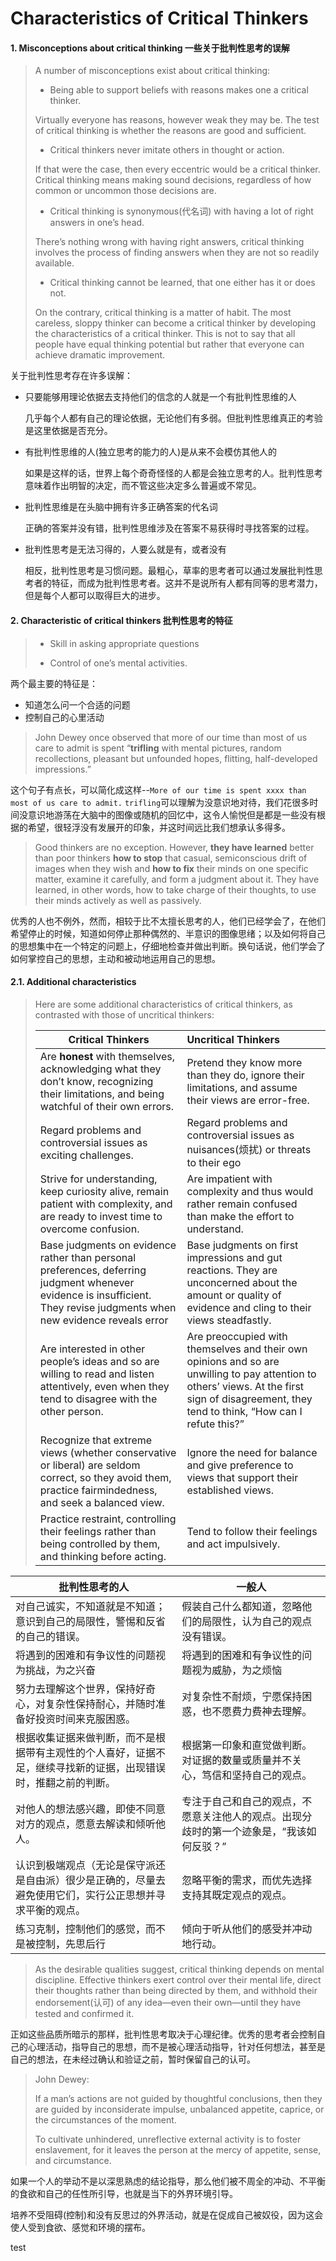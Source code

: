 # Characteristics of Critical Thinkers

#### 1. Misconceptions about critical thinking 一些关于批判性思考的误解

>A number of misconceptions exist about critical thinking:
>
>* Being able to support beliefs with reasons makes one a critical thinker. 
>
>  Virtually everyone has reasons, however weak they may be. The test of critical thinking is whether the reasons are good and sufficient.
>
>* Critical thinkers never imitate others in thought or action.
>
>  If that were the case, then every eccentric would be a critical thinker. Critical thinking means making sound decisions, regardless of how common or uncommon those decisions are.
>
>* Critical thinking is synonymous(代名词) with having a lot of right answers in one’s head.
>
>  There’s nothing wrong with having right answers, critical thinking involves the process of finding answers when they are not so readily available.
>
>* Critical thinking cannot be learned, that one either has it or does not.
>
>  On the contrary, critical thinking is a matter of habit. The most careless, sloppy thinker can become a critical thinker by developing the characteristics of a critical thinker. This is not to say that all people have equal thinking potential but rather that everyone can achieve dramatic improvement.
>

关于批判性思考存在许多误解：

* 只要能够用理论依据去支持他们的信念的人就是一个有批判性思维的人

  几乎每个人都有自己的理论依据，无论他们有多弱。但批判性思维真正的考验是这里依据是否充分。

* 有批判性思维的人(独立思考的能力的人)是从来不会模仿其他人的

  如果是这样的话，世界上每个奇奇怪怪的人都是会独立思考的人。批判性思考意味着作出明智的决定，而不管这些决定多么普遍或不常见。

* 批判性思维是在头脑中拥有许多正确答案的代名词

  正确的答案并没有错，批判性思维涉及在答案不易获得时寻找答案的过程。

* 批判性思考是无法习得的，人要么就是有，或者没有

  相反，批判性思考是习惯问题。最粗心，草率的思考者可以通过发展批判性思考者的特征，而成为批判性思考者。这并不是说所有人都有同等的思考潜力，但是每个人都可以取得巨大的进步。



#### 2. Characteristic of critical thinkers 批判性思考的特征

> * Skill in asking appropriate questions 
>
> * Control of one’s mental activities.

两个最主要的特征是：

* 知道怎么问一个合适的问题
* 控制自己的心里活动

>John Dewey once observed that more of our time than most of us care to admit is spent “**trifling** with mental pictures, random recollections, pleasant but unfounded hopes, flitting, half-developed impressions.”

这个句子有点长，可以简化成这样--`More of our time is spent xxxx than most of us care to admit.` `trifling`可以理解为没意识地对待，我们花很多时间没意识地游荡在大脑中的图像或随机的回忆中，这令人愉悦但是都是一些没有根据的希望，很轻浮没有发展开的印象，并这时间远比我们想承认多得多。

> Good thinkers are no exception. However, **they have learned** better than poor thinkers **how to stop** that casual, semiconscious drift of images when they wish and **how to fix** their minds on one specific matter, examine it carefully, and form a judgment about it. They have learned, in other words, how to take charge of their thoughts, to use their minds actively as well as passively.
>

优秀的人也不例外，然而，相较于比不太擅长思考的人，他们已经学会了，在他们希望停止的时候，知道如何停止那种偶然的、半意识的图像思绪；以及如何将自己的思想集中在一个特定的问题上，仔细地检查并做出判断。换句话说，他们学会了如何掌控自己的思想，主动和被动地运用自己的思想。



#### 2.1. Additional characteristics

>  Here are some additional characteristics of critical thinkers, as contrasted with those of uncritical thinkers:
>
> | Critical Thinkers                                            | Uncritical Thinkers                                          |
> | ------------------------------------------------------------ | :----------------------------------------------------------- |
> | Are **honest** with themselves, acknowledging what they don’t know, recognizing their limitations, and being watchful of their own errors. | Pretend they know more than they do, ignore their limitations, and assume their views are error-free. |
> | Regard problems and controversial issues as exciting challenges. | Regard problems and controversial issues as nuisances(烦扰) or threats to their ego |
> | Strive for understanding, keep curiosity alive, remain patient with complexity, and are ready to invest time to overcome confusion. | Are impatient with complexity and thus would rather remain confused than make the effort to understand. |
> | Base judgments on evidence rather than personal preferences, deferring judgment whenever evidence is insufficient. They revise judgments when new evidence reveals error | Base judgments on first impressions and gut reactions. They are unconcerned about the amount or quality of evidence and cling to their views steadfastly. |
> | Are interested in other people’s ideas and so are willing to read and listen attentively, even when they tend to disagree with the other person. | Are preoccupied with themselves and their own opinions and so are unwilling to pay attention to others’ views. At the first sign of disagreement, they tend to think, “How can I refute this?” |
> | Recognize that extreme views (whether conservative or liberal) are seldom correct, so they avoid them, practice fairmindedness, and seek a balanced view. | Ignore the need for balance and give preference to views that support their established views. |
> | Practice restraint, controlling their feelings rather than being controlled by them, and thinking before acting. | Tend to follow their feelings and act impulsively.           |

| 批判性思考的人                                               | 一般人                                                       |
| ------------------------------------------------------------ | ------------------------------------------------------------ |
| 对自己诚实，不知道就是不知道；意识到自己的局限性，警惕和反省的自己的错误。 | 假装自己什么都知道，忽略他们的局限性，认为自己的观点没有错误。 |
| 将遇到的困难和有争议性的问题视为挑战，为之兴奋               | 将遇到的困难和有争议性的问题视为威胁，为之烦恼               |
| 努力去理解这个世界，保持好奇心，对复杂性保持耐心，并随时准备好投资时间来克服困惑。 | 对复杂性不耐烦，宁愿保持困惑，也不愿费力费神去理解。         |
| 根据收集证据来做判断，而不是根据带有主观性的个人喜好，证据不足，继续寻找新的证据，出现错误时，推翻之前的判断。 | 根据第一印象和直觉做判断。对证据的数量或质量并不关心，笃信和坚持自己的观点。 |
| 对他人的想法感兴趣，即使不同意对方的观点，愿意去解读和倾听他人。 | 专注于自己和自己的观点，不愿意关注他人的观点。出现分歧时的第一个迹象是，“我该如何反驳？” |
| 认识到极端观点（无论是保守派还是自由派）很少是正确的，尽量去避免使用它们，实行公正思想并寻求平衡的观点。 | 忽略平衡的需求，而优先选择支持其既定观点的观点。             |
| 练习克制，控制他们的感觉，而不是被控制，先思后行             | 倾向于听从他们的感受并冲动地行动。                           |



> As the desirable qualities suggest, critical thinking depends on mental discipline. Effective thinkers exert control over their mental life, direct their thoughts rather than being directed by them, and withhold their endorsement(认可) of any idea—even their own—until they have tested and confirmed it.

正如这些品质所暗示的那样，批判性思考取决于心理纪律。优秀的思考者会控制自己的心理活动，指导自己的思想，而不是被心理活动指导，针对任何想法，甚至是自己的想法，在未经过确认和验证之前，暂时保留自己的认可。



> John Dewey:
>
> If a man’s actions are not guided by thoughtful conclusions, then they are guided by inconsiderate impulse, unbalanced appetite, caprice, or the circumstances of the moment. 
>
> To cultivate unhindered, unreflective external activity is to foster enslavement, for it leaves the person at the mercy of appetite, sense, and circumstance.

如果一个人的举动不是以深思熟虑的结论指导，那么他们被不周全的冲动、不平衡的食欲和自己的任性所引导，也就是当下的外界环境引导。

培养不受阻碍(控制)和没有反思过的外界活动，就是在促成自己被奴役，因为这会使人受到食欲、感觉和环境的摆布。



test